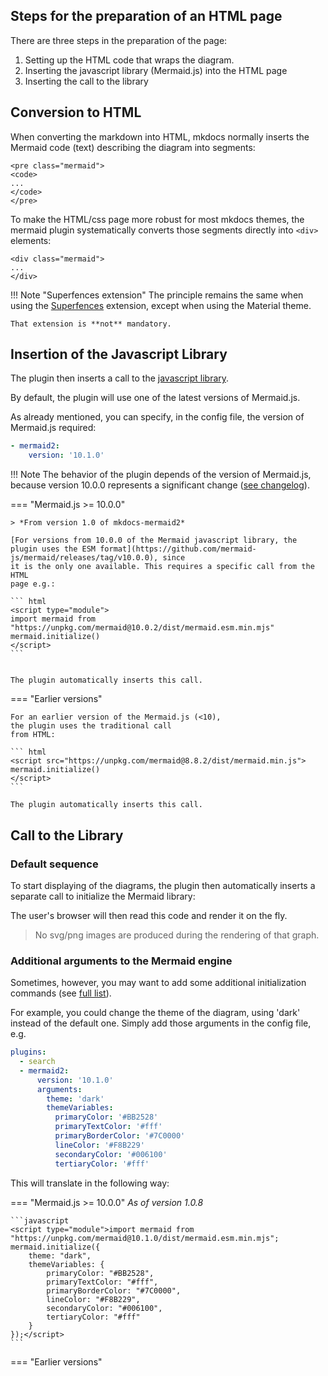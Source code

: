 ## Steps for the preparation of an HTML page

There are three steps in the preparation of the page:

1. Setting up the HTML code that wraps the diagram.
2. Inserting the javascript library (Mermaid.js) into the HTML page
3. Inserting the call to the library

## Conversion to HTML

When converting the markdown into HTML, mkdocs normally inserts the
Mermaid code (text) describing the diagram 
into segments:

    <pre class="mermaid">
    <code>
    ...
    </code>
    </pre>


To make the HTML/css page more robust for most mkdocs themes,
the mermaid plugin systematically converts
those segments directly into `<div>` elements:

    <div class="mermaid">
    ...
    </div>

!!! Note "Superfences extension"
    The principle remains the same 
    when using the [Superfences](superfences) extension, except
    when using the Material theme.

    That extension is **not** mandatory.

## Insertion of the Javascript Library
The plugin then inserts a call to the
[javascript library](https://github.com/mermaid-js/mermaid).

By default, the plugin will use one of the latest versions of Mermaid.js.

As already mentioned, you can specify, in the config file, the version
of Mermaid.js required:

```yaml
- mermaid2:
    version: '10.1.0'
```


!!! Note
    The behavior of the plugin depends of the version of Mermaid.js, because
    version 10.0.0 represents a significant change ([see changelog](https://github.com/mermaid-js/mermaid/blob/develop/CHANGELOG.md#1000)). 

=== "Mermaid.js >= 10.0.0"

    > *From version 1.0 of mkdocs-mermaid2*

    [For versions from 10.0.0 of the Mermaid javascript library, the plugin uses the ESM format](https://github.com/mermaid-js/mermaid/releases/tag/v10.0.0), since
    it is the only one available. This requires a specific call from the HTML
    page e.g.:

    ``` html
    <script type="module">
    import mermaid from "https://unpkg.com/mermaid@10.0.2/dist/mermaid.esm.min.mjs"
    mermaid.initialize()
    </script>
    ```


    The plugin automatically inserts this call.

=== "Earlier versions"

    For an earlier version of the Mermaid.js (<10),
    the plugin uses the traditional call
    from HTML:

    ``` html
    <script src="https://unpkg.com/mermaid@8.8.2/dist/mermaid.min.js">
    mermaid.initialize()
    </script>
    ```

    The plugin automatically inserts this call.


## Call to the Library

### Default sequence
To start displaying of the diagrams, the plugin then automatically inserts 
a separate call to initialize the Mermaid library:



The user's browser will then read this code and render it on the fly.

> No svg/png images are produced during the rendering of that graph.

### Additional arguments to the Mermaid engine

Sometimes, however, you may want to add some
additional initialization commands (see [full list](https://github.com/knsv/mermaid/blob/master/docs/mermaidAPI.md#mermaidapi-configuration-defaults)).

For example, you could change the theme of the diagram, 
using 'dark' instead of the default one. 
Simply add those arguments in the config file, e.g.

```yaml
plugins:
  - search
  - mermaid2:
      version: '10.1.0'
      arguments:
        theme: 'dark'
        themeVariables:
          primaryColor: '#BB2528'
          primaryTextColor: '#fff'
          primaryBorderColor: '#7C0000'
          lineColor: '#F8B229'
          secondaryColor: '#006100'
          tertiaryColor: '#fff'
```

This will translate in the following way:


=== "Mermaid.js >= 10.0.0"
    _As of version 1.0.8_

    ```javascript
    <script type="module">import mermaid from "https://unpkg.com/mermaid@10.1.0/dist/mermaid.esm.min.mjs";
    mermaid.initialize({
        theme: "dark",
        themeVariables: {
            primaryColor: "#BB2528",
            primaryTextColor: "#fff",
            primaryBorderColor: "#7C0000",
            lineColor: "#F8B229",
            secondaryColor: "#006100",
            tertiaryColor: "#fff"
        }
    });</script>
    ```

=== "Earlier versions"